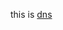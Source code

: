 this is [dns](https://www.digitalocean.com/community/tutorials/how-to-configure-bind-as-a-private-network-dns-server-on-ubuntu-14-04/)



  [1]: http://google.com/        "Google"
  [2]: http://search.yahoo.com/  "Yahoo Search"
  [3]: http://search.msn.com/    "MSN Search"
